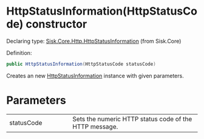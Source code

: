 <!--

Copyrights 2023 Sisk Framework - CypherPotato
Published under MIT license

!!! DO NOT EDIT THIS FILE !!!
This file was generated by a tool in the Sisk package. To edit the information in this documentation,
edit the XML documentation present in the Sisk source code.

-->


# HttpStatusInformation(HttpStatusCode) constructor

Declaring type: [Sisk.Core.Http.HttpStatusInformation](/spec/Sisk.Core.Http.HttpStatusInformation.md) (from Sisk.Core)


Definition:

```cs
public HttpStatusInformation(HttpStatusCode statusCode)
```

Creates an new <a href="/spec/Sisk.Core.Http.HttpStatusInformation.md">HttpStatusInformation</a> instance with given parameters.


# Parameters

<table>
    <tbody>
<tr>
    <td width="33%">statusCode</td>
    <td>Sets the numeric HTTP status code of the HTTP message.</td>
</tr>
    </tbody>
</table>
